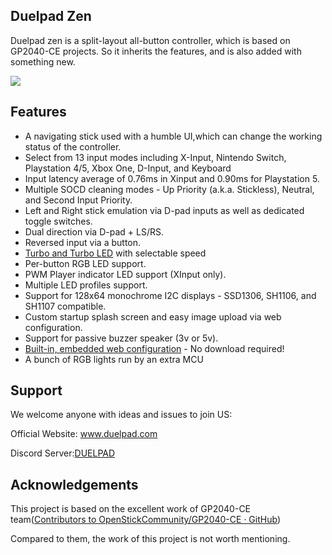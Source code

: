 ## **Duelpad Zen**

Duelpad zen is a split-layout all-button controller, which is based on GP2040-CE projects. So it inherits the features, and is also added with something new.

![](https://github.com/duelpadarcade/Duelpad-Zen/blob/main/8.jpg)





## **Features**

- A navigating stick used with a humble UI,which can change the working status of the controller.
- Select from 13 input modes including X-Input, Nintendo Switch, Playstation 4/5, Xbox One, D-Input, and Keyboard
- Input latency average of 0.76ms in Xinput and 0.90ms for Playstation 5.
- Multiple SOCD cleaning modes - Up Priority (a.k.a. Stickless), Neutral, and Second Input Priority.
- Left and Right stick emulation via D-pad inputs as well as dedicated toggle switches.
- Dual direction via D-pad + LS/RS.
- Reversed input via a button.
- [Turbo and Turbo LED](https://gp2040-ce.info/add-ons/turbo) with selectable speed
- Per-button RGB LED support.
- PWM Player indicator LED support (XInput only).
- Multiple LED profiles support.
- Support for 128x64 monochrome I2C displays - SSD1306, SH1106, and SH1107 compatible.
- Custom startup splash screen and easy image upload via web configuration.
- Support for passive buzzer speaker (3v or 5v).
- [Built-in, embedded web configuration](https://gp2040-ce.info/web-configurator) - No download required!
- A bunch of RGB lights run by an extra MCU



## Support

We welcome anyone with ideas and issues to join US:

Official Website: www.duelpad.com

Discord Server:[DUELPAD](https://discord.gg/BXeWntUJ8B)





## Acknowledgements

This project is based on the excellent work of GP2040-CE team([Contributors to OpenStickCommunity/GP2040-CE · GitHub](https://github.com/OpenStickCommunity/GP2040-CE/graphs/contributors))

Compared to them, the work of this project is not worth mentioning.
































